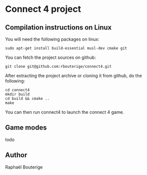 # Connect 4 project 
## Compilation instructions on Linux

You will need the following packages on linux:

    sudo apt-get install build-essential musl-dev cmake git

You can fetch the project sources on github:

    git clone git@github.com:rbouterige/connect4.git

After extracting the project archive or cloning it from github, do the following:

    cd connect4
    mkdir build
    cd build && cmake ..
    make

You can then run connect4 to launch the connect 4 game.

## Game modes
todo

## Author
Raphaël Bouterige
